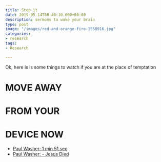 ```yaml
---
title: Stop it
date: 2019-05-14T08:46:10.000+00:00
description: sermons to wake your brain
type: post
image: "/images/red-and-orange-fire-1558916.jpg"
categories:
- research
tags:
- Research

---
```

Ok, here is is some things to watch if you are at the place of temptation

# **MOVE AWAY**

# **FROM YOUR**

# **DEVICE NOW**

* [Paul Washer: 1 min 51 sec](https://www.youtube.com/watch?v=ePt1daKYsB4)
* [Paul Washer: - Jesus Died](https://www.youtube.com/watch?v=a11ASw5NRUw)
